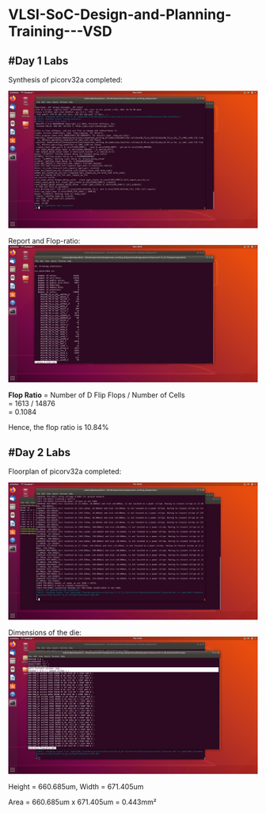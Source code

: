 # VLSI-SoC-Design-and-Planning-Training---VSD

## #**Day 1 Labs**
Synthesis of picorv32a completed: 

![image alt](https://github.com/brett3182/VLSI-SoC-Design-and-Planning-Training---VSD/blob/main/images/Synthesis%20Successful.png?raw=true) 

Report and Flop-ratio: 
![image alt](https://github.com/brett3182/VLSI-SoC-Design-and-Planning-Training---VSD/blob/main/images/Flop%20ratio.png?raw=true) 

**Flop Ratio** = Number of D Flip Flops / Number of Cells  
= 1613 / 14876  
= 0.1084

Hence, the flop ratio is 10.84% 

## #**Day 2 Labs** 
Floorplan of picorv32a completed:

![image alt](https://github.com/brett3182/VLSI-SoC-Design-and-Planning-Training---VSD/blob/main/images/Floorplan%20successful.png?raw=true) 

Dimensions of the die: 
![image alt](https://github.com/brett3182/VLSI-SoC-Design-and-Planning-Training---VSD/blob/main/images/Dimensions%20of%20the%20die.png?raw=true) 

Height = 660.685um, Width = 671.405um 

Area = 660.685um x 671.405um = 0.443mm²

